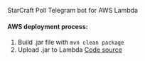 StarCraft Poll Telegram bot for AWS Lambda

#### AWS deployment process:
1. Build .jar file with `mvn clean package`
2. Upload .jar to Lambda [Code source](https://eu-central-1.console.aws.amazon.com/lambda/home?region=eu-central-1#/functions/sam-app-StarCraftPollFunction-Nv3ThNo93Syf?tab=code)
